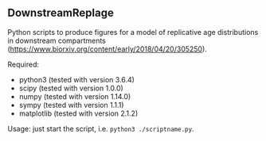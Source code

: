 DownstreamReplage
----------

Python scripts to produce figures for a model of replicative age distributions in downstream compartments (https://www.biorxiv.org/content/early/2018/04/20/305250).

Required:
* python3 (tested with version 3.6.4)
* scipy (tested with version 1.0.0)
* numpy (tested with version 1.14.0)
* sympy (tested with version 1.1.1)
* matplotlib (tested with version 2.1.2)

Usage: just start the script, i.e. `python3 ./scriptname.py`.


